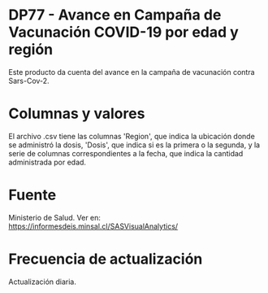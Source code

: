 # DP77 - Avance en Campaña de Vacunación COVID-19 por edad y región
Este producto da cuenta del avance en la campaña de vacunación contra Sars-Cov-2. 

# Columnas y valores
El archivo .csv tiene las columnas 'Region', que indica la ubicación donde se administró la dosis, 'Dosis', que indica si es la primera o la segunda, y la serie de columnas correspondientes a la fecha, que indica la cantidad administrada por edad.

# Fuente
Ministerio de Salud. Ver en:
https://informesdeis.minsal.cl/SASVisualAnalytics/

# Frecuencia de actualización
Actualización diaria. 

